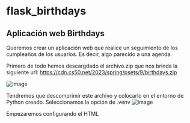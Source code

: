 # flask_birthdays
## Aplicación web Birthdays
Queremos crear un aplicación web que realice un seguimiento de los cumpleaños de los usuarios. Es decir, algo parecido a una agenda.

Primero de todo hemos descargdado el archivo.zip que nos brinda la siguiente url: https://cdn.cs50.net/2023/spring/psets/9/birthdays.zip

![image](https://github.com/yaracsoto88/flask_birthdays/assets/114931679/86739689-4209-4e2c-874d-81a8b83c5251)

Tendremos que descomprimir este archivo y colocarlo en el entorno de Python creado. Seleccionamos la opción de .venv
![image](https://github.com/yaracsoto88/flask_birthdays/assets/114931679/4eda5a7e-ffd8-4511-9d60-be2d18af4783)

Empezaremos configurando el HTML



